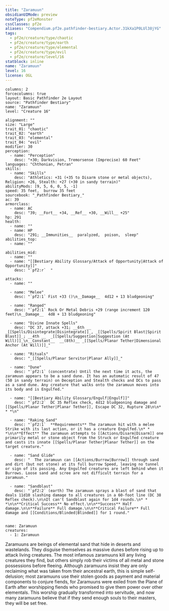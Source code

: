 ```yaml
---
title: "Zaramuun"
obsidianUIMode: preview
noteType: pf2eMonster
cssClasses: pf2e
aliases: "Compendium.pf2e.pathfinder-bestiary.Actor.31kXa1P0LUl38jYG" 
tags:
  - pf2e/creature/type/chaotic
  - pf2e/creature/type/earth
  - pf2e/creature/type/elemental
  - pf2e/creature/type/evil
  - pf2e/creature/level/16
statblock: inline
name: "Zaramuun"
level: 16
license: OGL
---
```


```statblock
columns: 2
forcecolumns: true
layout: Basic Pathfinder 2e Layout
source: "Pathfinder Bestiary"
name: "Zaramuun"
level: "Creature 16"

alignment: ""
size: "Large"
trait_01: "chaotic"
trait_02: "earth"
trait_03: "elemental"
trait_04: "evil"
modifier: 30
perception:
  - name: "Perception"
    desc: "+30; Darkvision, Tremorsense (Imprecise) 60 Feet"
languages: "Chthonian, Petran"
skills:
  - name: "Skills"
    desc: "Athletics: +31 (+35 to Disarm stone or metal objects), Religion: +26, Stealth: +27 (+30 in sandy terrain)"
abilityMods: [9, 5, 6, 0, 5, -1]
speed: 35 feet,  burrow 35 feet
sourcebook: "_Pathfinder Bestiary_"
ac: 39
armorclass:
  - name: AC
    desc: "39; __Fort__ +34, __Ref__ +30, __Will__ +25"
hp: 291
health:
  - name: ""
  - name: HP
    desc: "291; __Immunities__  paralyzed,  poison,  sleep"
abilities_top:
  - name: ""

abilities_mid:
  - name: ""
  - name: "[[Bestiary Ability Glossary/Attack of Opportunity|Attack of Opportunity]]"
    desc: "`pf2:r`  "

attacks:
  - name: ""

  - name: "Melee"
    desc: "`pf2:1` Fist +33 ()\n__Damage__  4d12 + 13 bludgeoning"

  - name: "Ranged"
    desc: "`pf2:1` Rock Or Metal Debris +29 (range increment 120 feet)\n__Damage__  4d8 + 13 bludgeoning"

  - name: "Divine Innate Spells"
    desc: "DC 37, attack +31; __6th __  _[[Spells/Disintegrate|Disintegrate]]_, _[[Spells/Spirit Blast|Spirit Blast]]_; __4th __  _[[Spells/Suggestion|Suggestion (At Will)]]_\n__Constant__  __(8th)__ _[[Spells/Planar Tether|Dimensional Anchor (At Will)]]_"

  - name: "Rituals"
    desc: "_[[Spells/Planar Servitor|Planar Ally]]_"

  - name: "Dune"
    desc: "`pf2:1` (concentrate) Until the next time it acts, the zaramuun appears to be a sand dune. It has an automatic result of 47 (50 in sandy terrain) on Deception and Stealth checks and DCs to pass as a sand dune. Any creature that walks onto the zaramuun moves into its body and is Engulfed."

  - name: "[[Bestiary Ability Glossary/Engulf|Engulf]]"
    desc: "`pf2:2`  DC 35 Reflex check, 4d12 bludgeoning damage and [[Spells/Planar Tether|Planar Tether]], Escape DC 32, Rupture 28\n\n* * *\n"

  - name: "Raking Sand"
    desc: "`pf2:1`  **Requirements** The zaramuun hit with a melee Strike with its last action, or it has a creature Engulfed.\n* * *\n\n**Effect** The zaramuun attempts to [[Actions/Disarm|Disarm]] one primarily metal or stone object from the Struck or Engulfed creature and casts its innate [[Spells/Planar Tether|Planar Tether]] on the target creature."

  - name: "Sand Glide"
    desc: "  The zaramuun can [[Actions/Burrow|Burrow]] through sand and dirt (but not stone) at its full burrow Speed, leaving no tunnel or sign of its passing. Any Engulfed creatures are left behind when it Burrows. Loose sand and scree are not difficult terrain for a zaramuun."

  - name: "Sandblast"
    desc: "`pf2:2` (earth) The zaramuun sprays a blast of sand that deals 11d10 slashing damage to all creatures in a 60-foot line (DC 38 Reflex check).\n\nIt can't Sandblast again for 1d4 rounds.\n* * *\n\n**Critical Success** No effect.\n\n**Success** Half damage.\n\n**Failure** Full damage.\n\n**Critical Failure** Full damage and [[Conditions/Blinded|Blinded]] for 1 round."
 
```

```encounter-table
name: Zaramuun
creatures:
  - 1: Zaramuun
```



Zaramuuns are beings of elemental sand that hide in deserts and wastelands. They disguise themselves as massive dunes before rising up to attack living creatures. The most infamous zaramuuns kill any living creatures they find, but others simply rob their victims of all metal and stone possessions before fleeing. Although zaramuuns insist they are only reclaiming what was taken from their ancestral earth, this is simple self-delusion; most zaramuuns use their stolen goods as payment and material components to conjure fiends, for Zaramuuns were exiled from the Plane of Earth after worshipping fiends who promised to give them power over other elementals. This worship gradually transformed into servitude, and now many zaramuuns believe that if they send enough souls to their masters, they will be set free.
